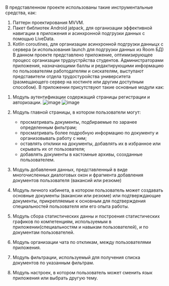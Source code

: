 В представленном проекте использованы такие инструментальные средства, как:
1) Паттерн проектирования MVVM.
2) Пакет библиотек Android jatpack, для организации эффективной навигации в приложения и асинхронной подгрузки данных с помощью LiveData.
3) Kotlin coroutines, для организации асинхронной подгрузки данныцх с сервера (и использования  launch для подгрузки данных из Room БД)
В данном проекте представлено приложение, оптимизирующее процесс организации трудоустрйства студентов.
Администраторами приложения, назначающими баллы и редактирующими информацию по пользователям работодателям и сискателям, выступают представители отдела трудостуройства университета (размещающего сервер на хостинге или другим доступным способом).
В приложении присутствуют такие основные модули как:
1. Модуль аутентификации содержащий страницы регистрации и авторизации.
   ![image](https://github.com/Dan-Kondrashen/ServerRepository/assets/71755503/271aafe0-a89e-4350-89cc-898ff31a6ccf) ![image](https://github.com/Dan-Kondrashen/ServerRepository/assets/71755503/e6d6f5fd-109b-4428-a1a1-34a00a472779)

2. Модуль главной страницы, в котором пользователи могут:
   - просматривать документы, подбираемые по заранее определенным фильтрам;
   - просматривать более подробную информацию по документу и организовывать работу с ним;
   - оставлять отклики на документы, добавлять их в избранное или скрывать их от пользователя;
   - добавлять документы в кастомные архивы, созхданные пользователем.
3. Модуль добавления данных, представленный в виде многочисленных диалоговых окон и фрагмента добавления документов пользователя (вакансий или резюме)
4. Модуль личного кабинета, в котором пользователь может создавать основные документы (вакансии или резюме) или подтверждающие документы, прикрепляемые к основным для подтверждения специальностей пользователя или его опыта работы.
5. Модуль сбора статистических данны и построения статистических графиков по компетенциям, используемым в приложении(специальностям и навыкам пользователей), и по документам пользователей.
6. Модуль организации чата по откликам, между пользователями приложения.
7. Модуль фильтрации, используемый для получения списка документов по указанным фильтрам.
8. Модуль настроек, в котором пользователь может сменить язык приложения или выбрать другую тему.


